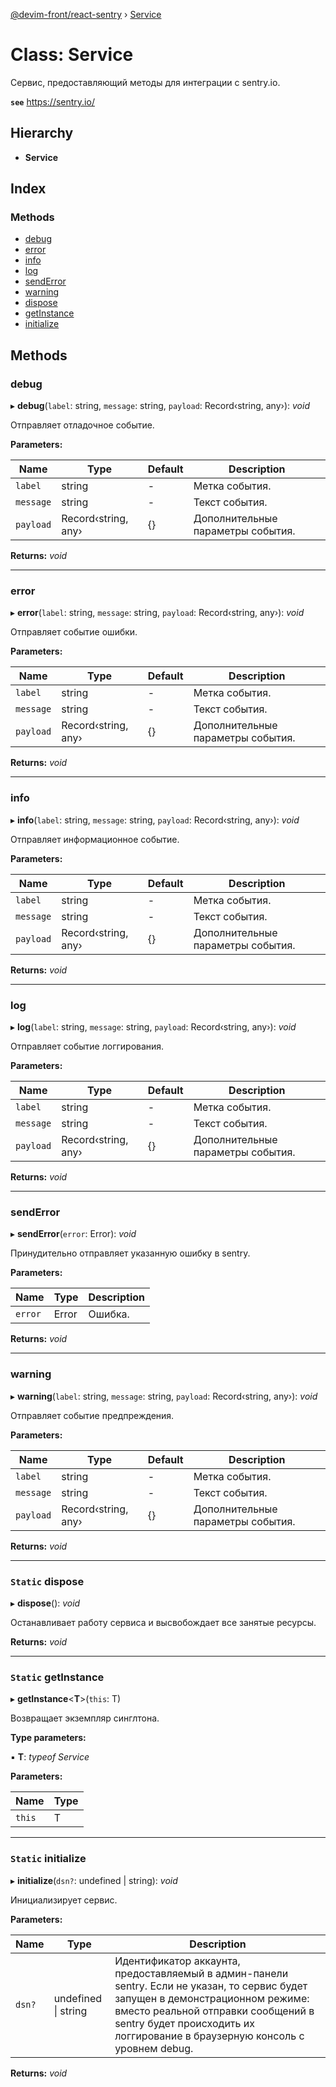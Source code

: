 [@devim-front/react-sentry](../README.md) › [Service](service.md)

# Class: Service

Сервис, предоставляющий методы для интеграции с sentry.io.

**`see`** https://sentry.io/

## Hierarchy

* **Service**

## Index

### Methods

* [debug](service.md#markdown-header-debug)
* [error](service.md#markdown-header-error)
* [info](service.md#markdown-header-info)
* [log](service.md#markdown-header-log)
* [sendError](service.md#markdown-header-senderror)
* [warning](service.md#markdown-header-warning)
* [dispose](service.md#markdown-header-static-dispose)
* [getInstance](service.md#markdown-header-static-getinstance)
* [initialize](service.md#markdown-header-static-initialize)

## Methods

###  debug

▸ **debug**(`label`: string, `message`: string, `payload`: Record‹string, any›): *void*

Отправляет отладочное событие.

**Parameters:**

Name | Type | Default | Description |
------ | ------ | ------ | ------ |
`label` | string | - | Метка события. |
`message` | string | - | Текст события. |
`payload` | Record‹string, any› | {} | Дополнительные параметры события.  |

**Returns:** *void*

___

###  error

▸ **error**(`label`: string, `message`: string, `payload`: Record‹string, any›): *void*

Отправляет событие ошибки.

**Parameters:**

Name | Type | Default | Description |
------ | ------ | ------ | ------ |
`label` | string | - | Метка события. |
`message` | string | - | Текст события. |
`payload` | Record‹string, any› | {} | Дополнительные параметры события.  |

**Returns:** *void*

___

###  info

▸ **info**(`label`: string, `message`: string, `payload`: Record‹string, any›): *void*

Отправляет информационное событие.

**Parameters:**

Name | Type | Default | Description |
------ | ------ | ------ | ------ |
`label` | string | - | Метка события. |
`message` | string | - | Текст события. |
`payload` | Record‹string, any› | {} | Дополнительные параметры события.  |

**Returns:** *void*

___

###  log

▸ **log**(`label`: string, `message`: string, `payload`: Record‹string, any›): *void*

Отправляет событие логгирования.

**Parameters:**

Name | Type | Default | Description |
------ | ------ | ------ | ------ |
`label` | string | - | Метка события. |
`message` | string | - | Текст события. |
`payload` | Record‹string, any› | {} | Дополнительные параметры события.  |

**Returns:** *void*

___

###  sendError

▸ **sendError**(`error`: Error): *void*

Принудительно отправляет указанную ошибку в sentry.

**Parameters:**

Name | Type | Description |
------ | ------ | ------ |
`error` | Error | Ошибка.  |

**Returns:** *void*

___

###  warning

▸ **warning**(`label`: string, `message`: string, `payload`: Record‹string, any›): *void*

Отправляет событие предпреждения.

**Parameters:**

Name | Type | Default | Description |
------ | ------ | ------ | ------ |
`label` | string | - | Метка события. |
`message` | string | - | Текст события. |
`payload` | Record‹string, any› | {} | Дополнительные параметры события.  |

**Returns:** *void*

___

### `Static` dispose

▸ **dispose**(): *void*

Останавливает работу сервиса и высвобождает все занятые ресурсы.

**Returns:** *void*

___

### `Static` getInstance

▸ **getInstance**<**T**>(`this`: T)

Возвращает экземпляр синглтона.

**Type parameters:**

▪ **T**: *typeof Service*

**Parameters:**

Name | Type |
------ | ------ |
`this` | T |

___

### `Static` initialize

▸ **initialize**(`dsn?`: undefined | string): *void*

Инициализирует сервис.

**Parameters:**

Name | Type | Description |
------ | ------ | ------ |
`dsn?` | undefined &#124; string | Идентификатор аккаунта, предоставляемый в админ-панели sentry. Если не указан, то сервис будет запущен в демонстрационном режиме: вместо реальной отправки сообщений в sentry будет происходить их логгирование в браузерную консоль с уровнем debug.  |

**Returns:** *void*
